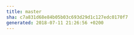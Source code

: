```yaml
---
title: master
sha: c7a831d68e84b05b03c693d29d1c127edc0170f7
generated: 2018-07-11 21:26:56 +0200
---
```


